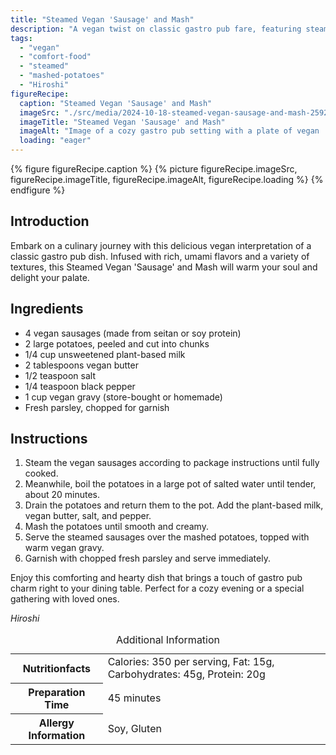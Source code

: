 ```yaml
---
title: "Steamed Vegan 'Sausage' and Mash"
description: "A vegan twist on classic gastro pub fare, featuring steamed vegan sausages served over creamy mashed potatoes with rich gravy."
tags:
  - "vegan"
  - "comfort-food"
  - "steamed"
  - "mashed-potatoes"
  - "Hiroshi"
figureRecipe: 
  caption: "Steamed Vegan 'Sausage' and Mash"
  imageSrc: "./src/media/2024-10-18-steamed-vegan-sausage-and-mash-2592.png"
  imageTitle: "Steamed Vegan 'Sausage' and Mash"
  imageAlt: "Image of a cozy gastro pub setting with a plate of vegan 'sausage' and mash, featuring steamed seitan sausages, creamy mashed potatoes, rich gravy, and fresh parsley."
  loading: "eager"
---
```


{% figure figureRecipe.caption %}
{% picture figureRecipe.imageSrc, figureRecipe.imageTitle, figureRecipe.imageAlt, figureRecipe.loading %}
{% endfigure %}

## Introduction

Embark on a culinary journey with this delicious vegan interpretation of a classic gastro pub dish. Infused with rich, umami flavors and a variety of textures, this Steamed Vegan 'Sausage' and Mash will warm your soul and delight your palate.

## Ingredients

- 4 vegan sausages (made from seitan or soy protein)
- 2 large potatoes, peeled and cut into chunks
- 1/4 cup unsweetened plant-based milk
- 2 tablespoons vegan butter
- 1/2 teaspoon salt
- 1/4 teaspoon black pepper
- 1 cup vegan gravy (store-bought or homemade)
- Fresh parsley, chopped for garnish

## Instructions

1. Steam the vegan sausages according to package instructions until fully cooked.
2. Meanwhile, boil the potatoes in a large pot of salted water until tender, about 20 minutes.
3. Drain the potatoes and return them to the pot. Add the plant-based milk, vegan butter, salt, and pepper.
4. Mash the potatoes until smooth and creamy.
5. Serve the steamed sausages over the mashed potatoes, topped with warm vegan gravy.
6. Garnish with chopped fresh parsley and serve immediately.

Enjoy this comforting and hearty dish that brings a touch of gastro pub charm right to your dining table. Perfect for a cozy evening or a special gathering with loved ones.

*Hiroshi*

<table><caption class='sr-only'>Additional Information</caption><tr><th>Nutritionfacts</th><td>Calories: 350 per serving, Fat: 15g, Carbohydrates: 45g, Protein: 20g&nbsp;</td></tr><tr><th>Preparation Time</th><td>45 minutes&nbsp;</td></tr><tr><th>Allergy Information</th><td>Soy, Gluten&nbsp;</td></tr></table>

